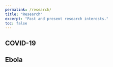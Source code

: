 ```yaml
---
permalink: /research/
title: "Research"
excerpt: "Past and present research interests."
toc: false
---
```


## COVID-19

## Ebola
